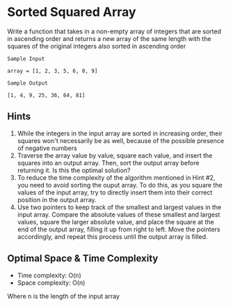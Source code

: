 # Sorted Squared Array

Write a function that takes in a non-empty array of integers that are sorted
in ascending order and returns a new array of the same length with the squares
of the original integers also sorted in ascending order

```plain
Sample Input

array = [1, 2, 3, 5, 6, 8, 9]

Sample Output

[1, 4, 9, 25, 36, 64, 81]
```

## Hints

1. While the integers in the input array are sorted in increasing order, their
  squares won't necessarily be as well, because of the possible presence of
  negative numbers
2. Traverse the array value by value, square each value, and insert the squares
  into an output array. Then, sort the output array before returning it. Is this
  the optimal solution?
3. To reduce the time complexity of the algorithm mentioned in Hint #2, you need
  to avoid sorting the ouput array. To do this, as you square the values of the
  input array, try to directly insert them into their correct position in the
  output array.
4. Use two pointers to keep track of the smallest and largest values in the input
  array. Compare the absolute values of these smallest and largest values,
  square the larger absolute value, and place the square at the end of the
  output array, filling it up from right to left. Move the pointers accordingly,
  and repeat this process until the output array is filled.

## Optimal Space & Time Complexity

- Time complexity: O(n)
- Space complexity: O(n)

Where n is the length of the input array
